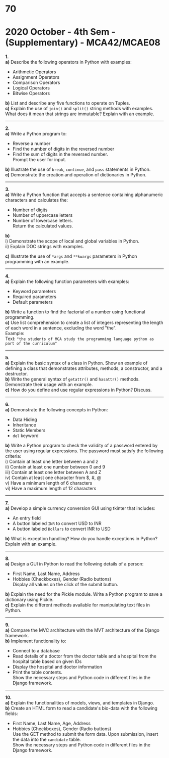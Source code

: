 # 70
# 2020 October - 4th Sem - (Supplementary) - MCA42/MCAE08


**1.**  
**a)** Describe the following operators in Python with examples:

- Arithmetic Operators
- Assignment Operators
- Comparison Operators
- Logical Operators
- Bitwise Operators

**b)** List and describe any five functions to operate on Tuples.  
**c)** Explain the use of `join()` and `split()` string methods with examples. What does it mean that strings are immutable? Explain with an example.

---

**2.**  
**a)** Write a Python program to:

- Reverse a number
- Find the number of digits in the reversed number
- Find the sum of digits in the reversed number.  
    Prompt the user for input.

**b)** Illustrate the use of `break`, `continue`, and `pass` statements in Python.  
**c)** Demonstrate the creation and operation of dictionaries in Python.

---

**3.**  
**a)** Write a Python function that accepts a sentence containing alphanumeric characters and calculates the:

- Number of digits
- Number of uppercase letters
- Number of lowercase letters.  
    Return the calculated values.

**b)**  
i) Demonstrate the scope of local and global variables in Python.  
ii) Explain DOC strings with examples.

**c)** Illustrate the use of `*args` and `**kwargs` parameters in Python programming with an example.

---

**4.**  
**a)** Explain the following function parameters with examples:

- Keyword parameters
- Required parameters
- Default parameters

**b)** Write a function to find the factorial of a number using functional programming.  
**c)** Use list comprehension to create a list of integers representing the length of each word in a sentence, excluding the word "the".  
Example:  
Text: `"the students of MCA study the programming language python as part of the curriculum"`

---

**5.**  
**a)** Explain the basic syntax of a class in Python. Show an example of defining a class that demonstrates attributes, methods, a constructor, and a destructor.  
**b)** Write the general syntax of `getattr()` and `hasattr()` methods. Demonstrate their usage with an example.  
**c)** How do you define and use regular expressions in Python? Discuss.

---

**6.**  
**a)** Demonstrate the following concepts in Python:

- Data Hiding
- Inheritance
- Static Members
- `del` keyword

**b)** Write a Python program to check the validity of a password entered by the user using regular expressions. The password must satisfy the following criteria:  
i) Contain at least one letter between a and z  
ii) Contain at least one number between 0 and 9  
iii) Contain at least one letter between A and Z  
iv) Contain at least one character from $, #, @  
v) Have a minimum length of 6 characters  
vi) Have a maximum length of 12 characters

---

**7.**  
**a)** Develop a simple currency conversion GUI using tkinter that includes:

- An entry field
- A button labeled `INR` to convert USD to INR
- A button labeled `Dollars` to convert INR to USD

**b)** What is exception handling? How do you handle exceptions in Python? Explain with an example.

---

**8.**  
**a)** Design a GUI in Python to read the following details of a person:

- First Name, Last Name, Address
- Hobbies (Checkboxes), Gender (Radio buttons)  
    Display all values on the click of the submit button.

**b)** Explain the need for the Pickle module. Write a Python program to save a dictionary using Pickle.  
**c)** Explain the different methods available for manipulating text files in Python.

---

**9.**  
**a)** Compare the MVC architecture with the MVT architecture of the Django framework.  
**b)** Implement functionality to:

- Connect to a database
- Read details of a doctor from the doctor table and a hospital from the hospital table based on given IDs
- Display the hospital and doctor information
- Print the table contents.  
    Show the necessary steps and Python code in different files in the Django framework.

---

**10.**  
**a)** Explain the functionalities of models, views, and templates in Django.  
**b)** Create an HTML form to read a candidate's bio-data with the following fields:

- First Name, Last Name, Age, Address
- Hobbies (Checkboxes), Gender (Radio buttons)  
    Use the GET method to submit the form data. Upon submission, insert the data into the `candidate` table.  
    Show the necessary steps and Python code in different files in the Django framework.
